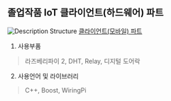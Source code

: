 ## **졸업작품 IoT 클라이언트(하드웨어) 파트**  ##

![Description Structure](https://lh3.googleusercontent.com/-bIE6zNLbvns/Vzd_O2lf-9I/AAAAAAAAAX0/iqZXqO0nkQE8bvQbktBtKTtDf_5uEV9qgCLcB/s0/%25EC%25BA%25A1%25EC%25B2%2598.PNG "캡처.PNG")
[클라이언트(모바일) 파트](https://github.com/qkrcjfgus33/SmartDoorlockApp)

 1. 사용부품
 > 라즈베리파이 2, DHT, Relay, 디지털 도어락

 2. 사용언어 및 라이브러리
>  C++, Boost, WiringPi
